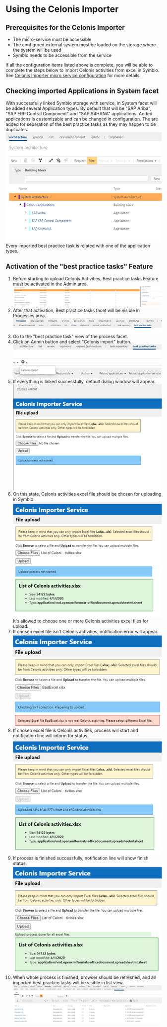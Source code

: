 # Using the Celonis Importer

## Prerequisites for the Celonis Importer
- The micro-service must be accessible
- The configured external system must be loaded on the storage where the system will be used
- Symbio needs to be accessible from the service

If all the configuration items listed above is complete, you will be able to complete the steps below to import Celonis activities from excel in Symbio. 
See [Celonis Importer micro service configuration](configuration.md) for more details.

## Checking imported Applications in System facet
With successfully linked Symbio storage with service, in System facet will be added several Application types. By default that will be "SAP Ariba", "SAP ERP Central Component" and "SAP S4HANA" applications. Added applications is customizable and can be changed in configuration. The are added for separation of the best practice tasks as they may happen to be duplicates. ![activate](media/system-applications.png)
Every imported best practice task is related with one of the application types.

##  Activation of the "best practice tasks" Feature
1. Before starting to upload Celonis Activities, Best practice tasks Feature must be activated in the Admin area. ![activate](media/bpt-feature-activated.png)
1. After that activation, Best practice tasks facet will be visible in Processes area. ![navigate](media/bpt-navigation.png)
1. Go to the "best practice task" view of the process facet.
1. Click on Admin button and select "Celonis import" button. ![Run import](media/celonis-import-button.png) 
1. If everything is linked successfully, default dialog window will appear. ![Default dialog window](media/celonis-window-default.png)
1. On this state, Celonis activities excel file should be chosen for uploading in Symbio. ![Selected excel file](media/celonis-window-selected-file.png) It's allowed to choose one or more Celonis activities excel files for upload.
1. If chosen excel file isn't Celonis activities, notification error will appear. ![Error notification](media/celonis-window-error.png)
1. If chosen excel file is Celonis activities, process will start and notification line will inform for status. ![In process notification](media/celonis-window-in-process.png)
1. If process is finished successfully, notification line will show finish status. ![Finished notification](media/celonis-window-finished.png)
1. When whole process is finished, browser should be refreshed, and all imported best practice tasks will be visible in list view. ![Imported bpt's](media/bpt-imported-elements.png)